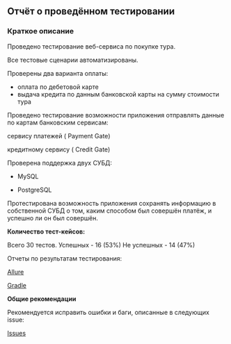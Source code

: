 ## Отчёт о проведённом тестировании
### Краткое описание
Проведено тестирование веб-сервиса по покупке тура. 

Все тестовые сценарии автоматизированы. 

Проверены два варианта оплаты:

* оплата по дебетовой карте
* выдача кредита по данным банковской карты на сумму стоимости тура

Проведено тестирование возможности приложения отправлять данные по картам банковским сервисам:

сервису платежей ( Payment Gate)

кредитному сервису ( Credit Gate)

Проверена поддержка двух СУБД:

* MySQL

* PostgreSQL

Протестирована возможность приложения сохранять информацию в собственной СУБД о том, каким способом был совершён платёж, и успешно ли он был совершён.

**Количество тест-кейсов:**

Всего 30 тестов. 
Успешных - 16 (53%) 
Не успешных - 14 (47%)

Отчеты по результатам тестирования:

[Allure](https://github.com/SvetlanaVas/diplom/issues/7)

[Gradle](https://github.com/SvetlanaVas/diplom/issues/6)

**Общие рекомендации**

Рекомендуется исправить ошибки и баги, описанные в следующих issue:

[Issues](https://github.com/SvetlanaVas/diplom/issues)